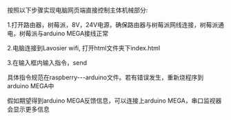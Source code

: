 按照以下步骤实现电脑网页端直接控制主体机械部分:

1.打开路由器，树莓派，8V，24V电源，确保路由器与树莓派网线连接，树莓派通电，树莓派与arduino MEGA接线正常

2.电脑连接到Lavosier wifi, 打开html文件夹下index.html

3.在输入框内输入指令，send

具体指令规范在raspberry---arduino文件。若有错误发生，重新烧程序到arduino MEGA中

假如期望得到arduino MEGA反馈信息，可以连接上arduino MEGA，串口监视器会显示更多信息